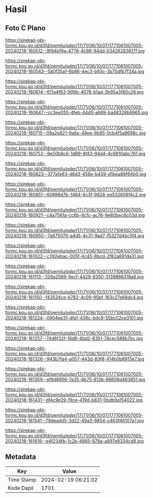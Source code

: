 # Hasil

## Foto C Plano

https://sirekap-obj-formc.kpu.go.id/d3fd/pemilu/pdpr/17/71/06/10/07/1771061007005-20240218-160512--9f94bf9a-4778-4c86-94dd-03426283617f.jpg

https://sirekap-obj-formc.kpu.go.id/d3fd/pemilu/pdpr/17/71/06/10/07/1771061007005-20240218-160543--5a0f35a1-6b86-4ec3-b93c-3b75dfb7f34a.jpg

https://sirekap-obj-formc.kpu.go.id/d3fd/pemilu/pdpr/17/71/06/10/07/1771061007005-20240218-160614--611a4f63-906b-4078-b1ad-3b95a3f60c26.jpg

https://sirekap-obj-formc.kpu.go.id/d3fd/pemilu/pdpr/17/71/06/10/07/1771061007005-20240218-160647--cc3ee055-4feb-44d5-a669-ba48326b6965.jpg

https://sirekap-obj-formc.kpu.go.id/d3fd/pemilu/pdpr/17/71/06/10/07/1771061007005-20240218-160715--09a2e821-9a6e-48ee-9b95-0cb4f5a9698c.jpg

https://sirekap-obj-formc.kpu.go.id/d3fd/pemilu/pdpr/17/71/06/10/07/1771061007005-20240218-160752--9e50b6c6-1d89-4f43-94d4-4c6810abc761.jpg

https://sirekap-obj-formc.kpu.go.id/d3fd/pemilu/pdpr/17/71/06/10/07/1771061007005-20240218-160823--377a1e63-d8d3-458e-b439-d1bea89f64b0.jpg

https://sirekap-obj-formc.kpu.go.id/d3fd/pemilu/pdpr/17/71/06/10/07/1771061007005-20240218-160851--60896d7b-1464-4c3f-9828-ee532606f4c2.jpg

https://sirekap-obj-formc.kpu.go.id/d3fd/pemilu/pdpr/17/71/06/10/07/1771061007005-20240218-160921--c4a7561a-cc6b-4c1c-ac76-9e80bec6c03d.jpg

https://sirekap-obj-formc.kpu.go.id/d3fd/pemilu/pdpr/17/71/06/10/07/1771061007005-20240218-160950--7a675079-a4d5-4c31-9ad7-f5327d4bc5f4.jpg

https://sirekap-obj-formc.kpu.go.id/d3fd/pemilu/pdpr/17/71/06/10/07/1771061007005-20240218-161022--c392ebac-005f-4c45-8bcd-2f82a891da31.jpg

https://sirekap-obj-formc.kpu.go.id/d3fd/pemilu/pdpr/17/71/06/10/07/1771061007005-20240218-161113--326a2569-9ecf-4429-8350-3139866318a6.jpg

https://sirekap-obj-formc.kpu.go.id/d3fd/pemilu/pdpr/17/71/06/10/07/1771061007005-20240218-161150--f43524ce-b782-4c09-95bf-163c27e68dc4.jpg

https://sirekap-obj-formc.kpu.go.id/d3fd/pemilu/pdpr/17/71/06/10/07/1771061007005-20240218-161224--0904ee31-dfa1-436c-bdc9-55bc02ce3101.jpg

https://sirekap-obj-formc.kpu.go.id/d3fd/pemilu/pdpr/17/71/06/10/07/1771061007005-20240218-161257--74d6f32f-16d6-4bd2-8351-74cec588b7bc.jpg

https://sirekap-obj-formc.kpu.go.id/d3fd/pemilu/pdpr/17/71/06/10/07/1771061007005-20240218-161326--943b7fa4-a057-443d-83f8-414b0b8913e7.jpg

https://sirekap-obj-formc.kpu.go.id/d3fd/pemilu/pdpr/17/71/06/10/07/1771061007005-20240218-161359--ef9d8956-7a35-4b75-813b-98608d483651.jpg

https://sirekap-obj-formc.kpu.go.id/d3fd/pemilu/pdpr/17/71/06/10/07/1771061007005-20240218-161431--df4c9e29-f9ce-419d-b831-0bdb9a154022.jpg

https://sirekap-obj-formc.kpu.go.id/d3fd/pemilu/pdpr/17/71/06/10/07/1771061007005-20240218-161541--79deadd5-3d22-49a3-8854-c463f46107a7.jpg

https://sirekap-obj-formc.kpu.go.id/d3fd/pemilu/pdpr/17/71/06/10/07/1771061007005-20240218-161619--e4f234fb-1c2b-4865-978a-a897e8334cd8.jpg


## Metadata

| Key        | Value               |
| ---------- | ------------------- |
| Time Stamp | 2024-02-19 06:21:02 |
| Kode Dapil | 1701                |



